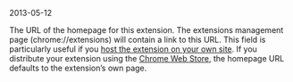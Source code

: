 2013-05-12

The URL of the homepage for this extension. The extensions management page (chrome://extensions) will contain a link to this URL. This field is particularly useful if you [host the extension on your own site](/docs/extensions/mv2/hosting). If you distribute your extension using the [Chrome Web Store](https://chrome.google.com/webstore), the homepage URL defaults to the extension’s own page.
